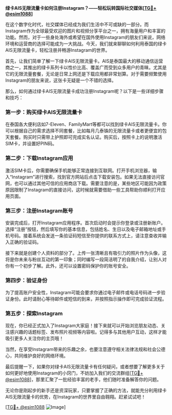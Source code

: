 **绿卡AIS无限流量卡如何注册Instagram？——轻松玩转国际社交媒体[[TG💪+ @esim1088](https://t.me/s/esim1088)]**

在这个数字化时代，社交媒体已经成为我们生活中不可或缺的一部分。而Instagram作为全球最受欢迎的图片和视频分享平台之一，拥有海量用户和丰富的功能。然而，对于一些身处海外或希望在国外使用Instagram的朋友们来说，网络环境和运营商的选择可能成为一大挑战。今天，我们就来聊聊如何利用泰国的绿卡AIS无限流量卡，轻松注册并畅游Instagram的世界。

首先，让我们简单了解一下绿卡AIS无限流量卡。AIS是泰国最大的移动通信运营商之一，其推出的绿卡系列卡以性价比高、覆盖广而受到众多用户的青睐。尤其是它的无限流量套餐，无论是日常上网还是下载应用都非常划算。对于需要频繁使用Instagram的朋友来说，这张卡无疑是一个不错的选择。

那么，如何通过绿卡AIS无限流量卡成功注册Instagram呢？以下是一些详细步骤和技巧：

### 第一步：购买绿卡AIS无限流量卡

在泰国各大便利店如7-Eleven、FamilyMart等都可以找到绿卡AIS无限流量卡。你可以根据自己的需求选择不同套餐，比如每月几泰铢的无限流量卡或者更便宜的包天套餐。购买时只需带上护照即可完成实名认证。购买后，按照卡上的说明激活SIM卡，并设置好PIN码。

### 第二步：下载Instagram应用

激活SIM卡后，你需要确保手机能够正常连接到互联网。打开手机浏览器，输入“Instagram”进行搜索，找到官方网站后点击下载安装包。如果无法直接访问官网，也可以通过其他可信的应用商店下载。需要注意的是，某些地区可能因为政策原因限制了Instagram的直接访问，这时候就需要借助一些工具帮助你顺利打开应用页面。

### 第三步：注册Instagram账号

安装完成后，打开Instagram应用程序。首次启动时会提示你登录或注册新账户。选择“注册”按钮，然后填写你的基本信息，包括姓名、生日以及电子邮箱地址或手机号码。接着系统会发送一条验证码短信至你提供的联系方式上，请注意查收并输入正确的验证码。

接下来就是创建个人资料的部分了。上传一张清晰且有吸引力的照片作为头像，这将是你未来与粉丝互动的第一印象；同时编写一段简洁明了的自我介绍，让别人对你有一个初步了解。此外，还可以设置密码保护你的账号安全。

### 第四步：验证身份

为了提高账户安全性，Instagram可能会要求你通过电子邮件或电话号码进一步验证身份。此时请耐心等待邮件或短信的到来，并按照指示操作即可完成验证流程。

### 第五步：探索Instagram

现在，你已经正式加入了Instagram大家庭！接下来就可以开始浏览朋友动态、关注感兴趣的话题标签、发布照片视频等内容啦。记得多与其他用户互动，这样才能吸引更多人关注你的主页哦！

当然，在享受Instagram带来的乐趣之余，也要注意遵守相关法律法规和社会公德心，共同维护良好的网络环境。

最后提醒一下，如果你对绿卡AIS无限流量卡有任何疑问，或者想要了解更多关于如何更好地使用Instagram的小窍门，不妨加入我们的交流群组[[TG💪+ @esim1088](https://t.me/s/esim1088)]，那里汇聚了一批经验丰富的老手，他们随时准备解答你的问题。

无论你是刚起步的新手还是资深玩家，只要掌握了正确的方法，就能充分利用绿卡AIS无限流量卡的优势，在Instagram的世界里自由翱翔。赶紧试试吧！

[[TG💪+ @esim1088](https://t.me/s/esim1088) ![Image](https://i.postimg.cc/4NQfJmqS/Snipaste-2025-05-13-00-14-12.png)]